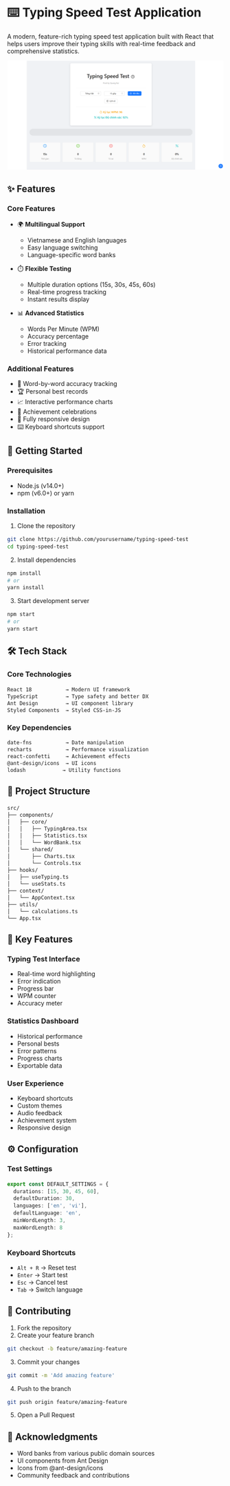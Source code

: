 # ⌨️ Typing Speed Test Application

A modern, feature-rich typing speed test application built with React that helps users improve their typing skills with real-time feedback and comprehensive statistics.

![Typing Speed Test Screenshot](/typing-app/screenshot/screenshot.png)

## ✨ Features

### Core Features
- 🌍 **Multilingual Support**
  - Vietnamese and English languages
  - Easy language switching
  - Language-specific word banks

- ⏱️ **Flexible Testing**
  - Multiple duration options (15s, 30s, 45s, 60s)
  - Real-time progress tracking
  - Instant results display

- 📊 **Advanced Statistics**
  - Words Per Minute (WPM)
  - Accuracy percentage
  - Error tracking
  - Historical performance data

### Additional Features
- 🎯 Word-by-word accuracy tracking
- 🏆 Personal best records
- 📈 Interactive performance charts
- 🎉 Achievement celebrations
- 📱 Fully responsive design
- ⌨️ Keyboard shortcuts support

## 🚀 Getting Started

### Prerequisites
- Node.js (v14.0+)
- npm (v6.0+) or yarn

### Installation

1. Clone the repository
```bash
git clone https://github.com/yourusername/typing-speed-test
cd typing-speed-test
```

2. Install dependencies
```bash
npm install
# or
yarn install
```

3. Start development server
```bash
npm start
# or
yarn start
```

## 🛠️ Tech Stack

### Core Technologies
```
React 18           → Modern UI framework
TypeScript         → Type safety and better DX
Ant Design         → UI component library
Styled Components  → Styled CSS-in-JS
```

### Key Dependencies
```
date-fns           → Date manipulation
recharts           → Performance visualization
react-confetti     → Achievement effects
@ant-design/icons  → UI icons
lodash            → Utility functions
```

## 📁 Project Structure

```
src/
├── components/
│   ├── core/
│   │   ├── TypingArea.tsx
│   │   ├── Statistics.tsx
│   │   └── WordBank.tsx
│   └── shared/
│       ├── Charts.tsx
│       └── Controls.tsx
├── hooks/
│   ├── useTyping.ts
│   └── useStats.ts
├── context/
│   └── AppContext.tsx
├── utils/
│   └── calculations.ts
└── App.tsx
```

## 🎯 Key Features

### Typing Test Interface
- Real-time word highlighting
- Error indication
- Progress bar
- WPM counter
- Accuracy meter

### Statistics Dashboard
- Historical performance
- Personal bests
- Error patterns
- Progress charts
- Exportable data

### User Experience
- Keyboard shortcuts
- Custom themes
- Audio feedback
- Achievement system
- Responsive design

## ⚙️ Configuration

### Test Settings
```typescript
export const DEFAULT_SETTINGS = {
  durations: [15, 30, 45, 60],
  defaultDuration: 30,
  languages: ['en', 'vi'],
  defaultLanguage: 'en',
  minWordLength: 3,
  maxWordLength: 8
};
```

### Keyboard Shortcuts
- `Alt + R` → Reset test
- `Enter` → Start test
- `Esc` → Cancel test
- `Tab` → Switch language

## 🤝 Contributing

1. Fork the repository
2. Create your feature branch
```bash
git checkout -b feature/amazing-feature
```
3. Commit your changes
```bash
git commit -m 'Add amazing feature'
```
4. Push to the branch
```bash
git push origin feature/amazing-feature
```
5. Open a Pull Request


## 🙏 Acknowledgments

- Word banks from various public domain sources
- UI components from Ant Design
- Icons from @ant-design/icons
- Community feedback and contributions

